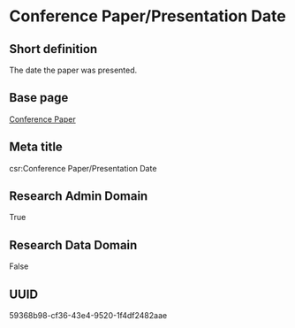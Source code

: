 # Conference Paper/Presentation Date
## Short definition
The date the paper was presented.
## Base page
[Conference Paper](https://github.com/EuroCRIS/CASRAI-Dictionairies/blob/main/Objects/Conference%20Paper.md)
## Meta title
csr:Conference Paper/Presentation Date
## Research Admin Domain
True
## Research Data Domain
False
## UUID
59368b98-cf36-43e4-9520-1f4df2482aae
